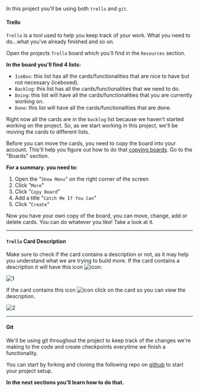 ﻿

In this project you'll be using both  `trello`  and  `git`.

#### Trello

`Trello`  is a tool used to help you keep track of your work. What you need to do...what you've already finished and so on.

Open the projects  `Trello`  board which you'll find in the  `Resources`  section. 

**In the board you'll find 4 lists:**

-   `IceBox`: this list has all the cards/functionalities that are nice to have but not necessary (iceboxed).
-   `Backlog`: this list has all the cards/functionalities that we need to do.
-   `Doing`: this list will have all the cards/functionalities that you are currently working on.
-   `Done`: this list will have all the cards/functionalities that are done.

Right now all the cards are in the  `backlog`  list because we haven't started working on the project. So, as we start working in this project, we'll be moving the cards to different lists.

Before you can move the cards, you need to copy the board into your account. This'll help you figure out how to do that  [copying boards](https://help.trello.com/article/802-copying-cards-lists-or-boards). Go to the "Boards" section.

**For a summary. you need to:**
1.  Open the  "`Show Menu`"  on the right corner of the screen
2.  Click "`More`"
3.  Click "`Copy Board`"
4.  Add a title "`Catch Me If You Can`"
5.  Click "`Create`"

Now you have your own copy of the board, you can move, change, add or delete cards. You can do whatever you like! Take a look at it.

----------
#### `Trello` Card Description  

Make sure to check if the card contains a description or not, as it may help you understand what we are trying to build more. If the card contains a description it will have this icon ![icon](https://i.ibb.co/FqdJW02/icon.png):

![1](https://i.ibb.co/sbBvwCS/1.png)

If the card contains this icon ![icon](https://i.ibb.co/FqdJW02/icon.png) click on the card so you can view the description.

![2](https://i.ibb.co/pwMzwrb/2.png)

----------

#### Git

We'll be using git throughout the project to keep track of the changes we're making to the code and create checkpoints everytime we finish a functionality.

You can start by forking and cloning the following repo on [github](https://github.com/bashayernouri/) to start your project setup. 

**In the next sections you'll learn how to do that.**

